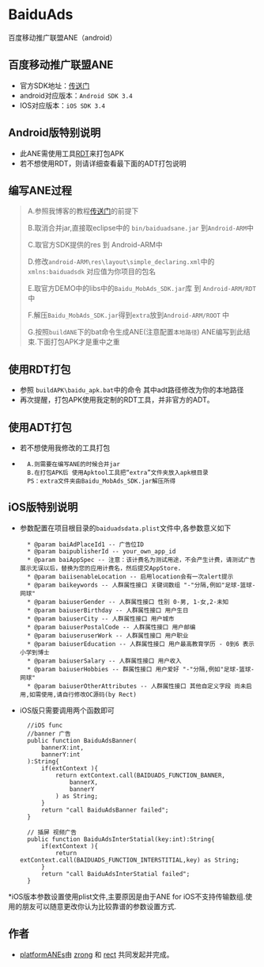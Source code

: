 BaiduAds
========

百度移动推广联盟ANE（android）
## 百度移动推广联盟ANE
* 官方SDK地址：[传送门](http://munion.baidu.com/about.html#/sdk/mobSdk)
* android对应版本：`Android SDK 3.4`
* IOS对应版本：`iOS SDK 3.4`

## Android版特别说明
* 此ANE需使用工具[RDT](RDT)来打包APK
* 若不想使用RDT，则请详细查看最下面的ADT打包说明

## 编写ANE过程

> A.参照我博客的教程[传送门](http://www.shadowkong.com/archives/1090)的前提下
>  
> B.取消合并jar,直接取eclipse中的 `bin/baiduadsane.jar` 到`Android-ARM`中 
>  
> C.取官方SDK提供的res 到 Android-ARM中 
>  
> D.修改`android-ARM\res\layout\simple_declaring.xml`中的 `xmlns:baiduadsdk` 对应值为你项目的包名
>  
> E.取官方DEMO中的libs中的`Baidu_MobAds_SDK.jar`库 到 `Android-ARM/RDT` 中
>
> F.解压`Baidu_MobAds_SDK.jar`得到`extra`放到`Android-ARM/ROOT` 中
> 
> G.按照`buildANE`下的bat命令生成ANE(注意配置`本地路径`)
		ANE编写到此结束.下面打包APK才是重中之重

## 使用RDT打包
* 参照 `buildAPK\baidu_apk.bat`中的命令 其中adt路径修改为你的本地路径
* 再次提醒，打包APK使用我定制的RDT工具，并非官方的ADT。

## 使用ADT打包
* 若不想使用我修改的工具打包
* 
		A.则需要在编写ANE的时候合并jar
		B.在打包APK后 使用Apktool工具把“extra”文件夹放入apk根目录
		PS：extra文件夹由Baidu_MobAds_SDK.jar解压所得
		

## iOS版特别说明

* 参数配置在项目根目录的`baiduadsdata.plist`文件中,各参数意义如下

		* @param baiAdPlaceId1 -- 广告位ID
		* @param baipublisherId -- your_own_app_id
		* @param baiAppSpec -- 注意：该计费名为测试用途，不会产生计费，请测试广告展示无误以后，替换为您的应用计费名，然后提交AppStore.
		* @param baiisenableLocation -- 启用location会有一次alert提示
		* @param baikeywords -- 人群属性接口 关键词数组 "-"分隔,例如"足球-篮球-网球" 
		* @param baiuserGender -- 人群属性接口 性别 0-男, 1-女,2-未知
		* @param baiuserBirthday -- 人群属性接口 用户生日
		* @param baiuserCity -- 人群属性接口 用户城市
		* @param baiuserPostalCode -- 人群属性接口 用户邮编
		* @param baiuseruserWork -- 人群属性接口 用户职业
		* @param baiuserEducation -- 人群属性接口 用户最高教育学历 - 0到6 表示 小学到博士
		* @param baiuserSalary -- 人群属性接口 用户收入
		* @param baiuserHobbies -- 群属性接口 用户爱好 "-"分隔,例如"足球-篮球-网球" 
		* @param baiuserOtherAttributes -- 人群属性接口 其他自定义字段 尚未启用,如需使用,请自行修改OC源码(by Rect)


* iOS版只需要调用两个函数即可

		//iOS func
		//banner 广告
		public function BaiduAdsBanner(
			bannerX:int,
			bannerY:int
		):String{
			if(extContext ){
				return extContext.call(BAIDUADS_FUNCTION_BANNER,
					bannerX,
					bannerY
				) as String;
			}
			return "call BaiduAdsBanner failed";
		} 
		
		// 插屏 视频广告
		public function BaiduAdsInterStatial(key:int):String{
			if(extContext ){
				return extContext.call(BAIDUADS_FUNCTION_INTERSTITIAL,key) as String;
			}
			return "call BaiduAdsInterStatial failed";
		} 
						 

*iOS版本参数设置使用plist文件,主要原因是由于ANE for iOS不支持传输数组.使用的朋友可以随意更改你认为比较靠谱的参数设置方式.						 
		
## 作者

* [platformANEs](https://github.com/platformanes)由 [zrong](http://zengrong.net) 和 [rect](http://www.shadowkong.com/) 共同发起并完成。
